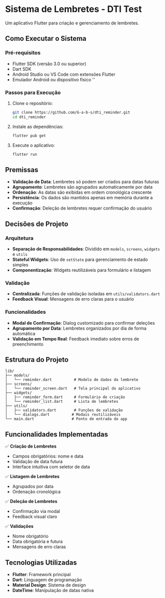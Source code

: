 # Sistema de Lembretes - DTI Test

Um aplicativo Flutter para criação e gerenciamento de lembretes.

## Como Executar o Sistema

### Pré-requisitos
- Flutter SDK (versão 3.0 ou superior)
- Dart SDK
- Android Studio ou VS Code com extensões Flutter
- Emulador Android ou dispositivo físico
''
### Passos para Execução
1. Clone o repositório:
   ```bash
   git clone https://github.com/G-a-b-s/dti_reminder.git
   cd dti_reminder
   ```

2. Instale as dependências:
   ```bash
   flutter pub get
   ```

3. Execute o aplicativo:
   ```bash
   flutter run
   ```

## Premissas

- **Validação de Data**: Lembretes só podem ser criados para datas futuras
- **Agrupamento**: Lembretes são agrupados automaticamente por data
- **Ordenação**: As datas são exibidas em ordem cronológica crescente
- **Persistência**: Os dados são mantidos apenas em memória durante a execução
- **Confirmação**: Deleção de lembretes requer confirmação do usuário

## Decisões de Projeto

### Arquitetura
- **Separação de Responsabilidades**: Dividido em `models`, `screens`, `widgets` e `utils`
- **Stateful Widgets**: Uso de `setState` para gerenciamento de estado simples
- **Componentização**: Widgets reutilizáveis para formulário e listagem

### Validação
- **Centralizada**: Funções de validação isoladas em `utils/validators.dart`
- **Feedback Visual**: Mensagens de erro claras para o usuário

### Funcionalidades
- **Modal de Confirmação**: Dialog customizado para confirmar deleções
- **Agrupamento por Data**: Lembretes organizados por dia de forma automática
- **Validação em Tempo Real**: Feedback imediato sobre erros de preenchimento

## Estrutura do Projeto

```
lib/
├── models/
│   └── reminder.dart          # Modelo de dados do lembrete
├── screens/
│   └── reminder_screen.dart   # Tela principal do aplicativo
├── widgets/
│   ├── reminder_form.dart     # Formulário de criação
│   └── reminder_list.dart     # Lista de lembretes
├── utils/
│   ├── validators.dart        # Funções de validação
│   └── dialogs.dart          # Modais reutilizáveis
└── main.dart                 # Ponto de entrada do app
```

## Funcionalidades Implementadas

✅ **Criação de Lembretes**
- Campos obrigatórios: nome e data
- Validação de data futura
- Interface intuitiva com seletor de data

✅ **Listagem de Lembretes**
- Agrupados por data
- Ordenação cronológica

✅ **Deleção de Lembretes**
- Confirmação via modal
- Feedback visual claro

✅ **Validações**
- Nome obrigatório
- Data obrigatória e futura
- Mensagens de erro claras

## Tecnologias Utilizadas

- **Flutter**: Framework principal
- **Dart**: Linguagem de programação
- **Material Design**: Sistema de design
- **DateTime**: Manipulação de datas nativa
